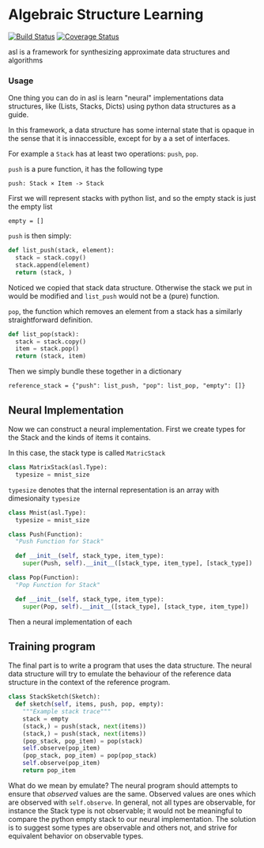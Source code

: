 # Algebraic Structure Learning


[![Build Status](https://travis-ci.org/zenna/asl.svg?branch=master)](https://travis-ci.org/zenna/asl)
[![Coverage Status](https://coveralls.io/repos/github/zenna/asl/badge.svg?branch=master&cacheBuster=1)](https://coveralls.io/github/zenna/asl?branch=master)

asl is a framework for synthesizing approximate data structures and algorithms

### Usage

One thing you can do in asl is learn "neural" implementations data structures, like (Lists, Stacks, Dicts) using python data structures as a guide.

In this framework, a data structure has some internal state that is opaque in the sense that it is innaccessible, except for by a a set of interfaces.

For example a `Stack` has at least two operations: `push`, `pop`.

`push` is a pure function, it has the following type

`push: Stack × Item -> Stack`

First we will represent stacks with python list, and so the empty stack is just the empty list

`empty = []`

`push` is then simply:

```python
def list_push(stack, element):
  stack = stack.copy()
  stack.append(element)
  return (stack, )
```

Noticed we copied that stack data structure. Otherwise the stack we put in would be modified and `list_push` would not be a (pure) function.

`pop`, the function which removes an element from a stack has a similarly straightforward definition.

```python
def list_pop(stack):
  stack = stack.copy()
  item = stack.pop()
  return (stack, item)
```

Then we simply bundle these together in a dictionary

```
reference_stack = {"push": list_push, "pop": list_pop, "empty": []}
```

## Neural Implementation

Now we can construct a neural implementation.
First we create types for the Stack and the kinds of items it contains.

In this case, the stack type is called `MatricStack`
```python
class MatrixStack(asl.Type):
  typesize = mnist_size
```

`typesize` denotes that the internal representation is an array with dimesionaity `typesize`

```python
class Mnist(asl.Type):
  typesize = mnist_size
```


```python
class Push(Function):
  "Push Function for Stack"

  def __init__(self, stack_type, item_type):
    super(Push, self).__init__([stack_type, item_type], [stack_type])

class Pop(Function):
  "Pop Function for Stack"

  def __init__(self, stack_type, item_type):
    super(Pop, self).__init__([stack_type], [stack_type, item_type])
```

Then a neural implementation of each


## Training program
The final part is to write a program that uses the data structure.
The neural data structure will try to emulate the behaviour of the reference data structure in the context of the reference program.


```python
class StackSketch(Sketch):
  def sketch(self, items, push, pop, empty):
    """Example stack trace"""
    stack = empty
    (stack,) = push(stack, next(items))
    (stack,) = push(stack, next(items))
    (pop_stack, pop_item) = pop(stack)
    self.observe(pop_item)
    (pop_stack, pop_item) = pop(pop_stack)
    self.observe(pop_item)
    return pop_item
```

What do we mean by emulate?  The neural program should attempts to ensure that *observed* values are the same.
Observed values are ones which are observed with `self.observe`.
In general, not all types are observable, for instance the Stack type is not observable; it would not be meaningful to compare the python empty stack to our neural implementation.
The solution is to suggest some types are observable and others not, and strive for equivalent behavior on observable types.
